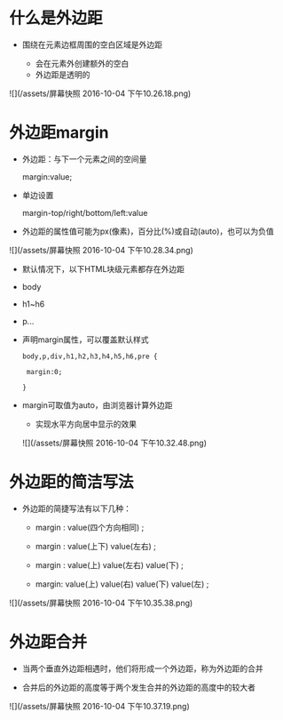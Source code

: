 # 什么是外边距

 - 围绕在元素边框周围的空白区域是外边距

   - 会在元素外创建额外的空白
   - 外边距是透明的

 ![](/assets/屏幕快照 2016-10-04 下午10.26.18.png)

# 外边距margin

 - 外边距：与下一个元素之间的空间量
 
   margin:value;

 - 单边设置

   margin-top/right/bottom/left:value

 - 外边距的属性值可能为px(像素)，百分比(%)或自动(auto)，也可以为负值

 ![](/assets/屏幕快照 2016-10-04 下午10.28.34.png)

 - 默认情况下，以下HTML块级元素都存在外边距

  - body
  - h1~h6
  - p...

 - 声明margin属性，可以覆盖默认样式

       body,p,div,h1,h2,h3,h4,h5,h6,pre {

        margin:0;

       }

 - margin可取值为auto，由浏览器计算外边距

   - 实现水平方向居中显示的效果

    ![](/assets/屏幕快照 2016-10-04 下午10.32.48.png)

# 外边距的简洁写法

 - 外边距的简捷写法有以下几种：

   - margin : value(四个方向相同) ;

   - margin : value(上下) value(左右) ;

   - margin : value(上) value(左右) value(下) ;

   - margin: value(上) value(右) value(下) value(左) ;

 ![](/assets/屏幕快照 2016-10-04 下午10.35.38.png)

# 外边距合并

 - 当两个垂直外边距相遇时，他们将形成一个外边距，称为外边距的合并

 - 合并后的外边距的高度等于两个发生合并的外边距的高度中的较大者

 ![](/assets/屏幕快照 2016-10-04 下午10.37.19.png)